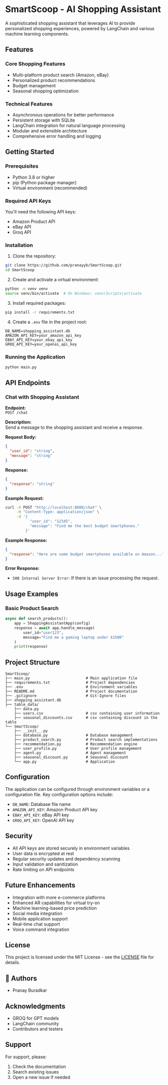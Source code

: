 # SmartScoop - AI Shopping Assistant

A sophisticated shopping assistant that leverages AI to provide personalized shopping experiences, powered by LangChain and various machine learning components.

## Features

### Core Shopping Features

- Multi-platform product search (Amazon, eBay)
- Personalized product recommendations
- Budget management
- Seasonal shopping optimization

### Technical Features

- Asynchronous operations for better performance
- Persistent storage with SQLite
- LangChain integration for natural language processing
- Modular and extensible architecture
- Comprehensive error handling and logging

## Getting Started

### Prerequisites

- Python 3.8 or higher
- pip (Python package manager)
- Virtual environment (recommended)

### Required API Keys

You'll need the following API keys:

- Amazon Product API
- eBay API
- Groq API

### Installation

1. Clone the repository:

```bash
git clone https://github.com/pranayyb/SmartScoop.git
cd SmartScoop
```

2. Create and activate a virtual environment:

```bash
python -m venv venv
source venv/bin/activate  # On Windows: venv\Scripts\activate
```

3. Install required packages:

```bash
pip install -r requirements.txt
```

4. Create a `.env` file in the project root:

```env
DB_NAME=shopping_assistant.db
AMAZON_API_KEY=your_amazon_api_key
EBAY_API_KEY=your_ebay_api_key
GROQ_API_KEY=your_openai_api_key
```

### Running the Application

```bash
python main.py
```

## API Endpoints

### Chat with Shopping Assistant

**Endpoint:**  
`POST /chat`

**Description:**  
Send a message to the shopping assistant and receive a response.

**Request Body:**

```json
{
  "user_id": "string",
  "message": "string"
}
```

**Response:**

```json
{
  "response": "string"
}
```

**Example Request:**

```bash
curl -X POST "http://localhost:8000/chat" \
     -H "Content-Type: application/json" \
     -d '{
           "user_id": "12345",
           "message": "Find me the best budget smartphones."
         }'
```

**Example Response:**

```json
{
  "response": "Here are some budget smartphones available on Amazon..."
}
```

**Error Response:**

- `500 Internal Server Error`: If there is an issue processing the request.

## Usage Examples

### Basic Product Search

```python
async def search_products():
    app = ShoppingAssistantApp(config)
    response = await app.handle_message(
        user_id="user123",
        message="Find me a gaming laptop under $1500"
    )
    print(response)
```

## Project Structure

```
SmartScoop/
├── main.py                         # Main application file
├── requirements.txt                # Project dependencies
├── .env                            # Environment variables
├── README.md                       # Project documentation
├── .gitignore                      # Git-Ignore files
├── shopping_assistant.db
├── table_data/
    ├── data.py
    ├── users.csv                   # csv containing user information
    ├── seasonal_discounts.csv      # csv containing discount in the table
└── SmartScoop/
    ├── __init__.py
    ├── database.py                 # Database management
    ├── product_search.py           # Product search implementations
    ├── recommendation.py           # Recommendation engine
    ├── user_profile.py             # User profile management
    ├── agent.py                    # Agent management
    ├── seasonal_discount.py        # Seasonal discount
    └── app.py                      # Application
```

## Configuration

The application can be configured through environment variables or a configuration file. Key configuration options include:

- `DB_NAME`: Database file name
- `AMAZON_API_KEY`: Amazon Product API key
- `EBAY_API_KEY`: eBay API key
- `GROQ_API_KEY`: OpenAI API key

## Security

- All API keys are stored securely in environment variables
- User data is encrypted at rest
- Regular security updates and dependency scanning
- Input validation and sanitization
- Rate limiting on API endpoints

## Future Enhancements

- Integration with more e-commerce platforms
- Enhanced AR capabilities for virtual try-on
- Machine learning-based price prediction
- Social media integration
- Mobile application support
- Real-time chat support
- Voice command integration

## License

This project is licensed under the MIT License - see the [LICENSE](LICENSE) file for details.

## 👥 Authors

- Pranay Buradkar

## Acknowledgments

- GROQ for GPT models
- LangChain community
- Contributors and testers

## Support

For support, please:

1. Check the documentation
2. Search existing issues
3. Open a new issue if needed
